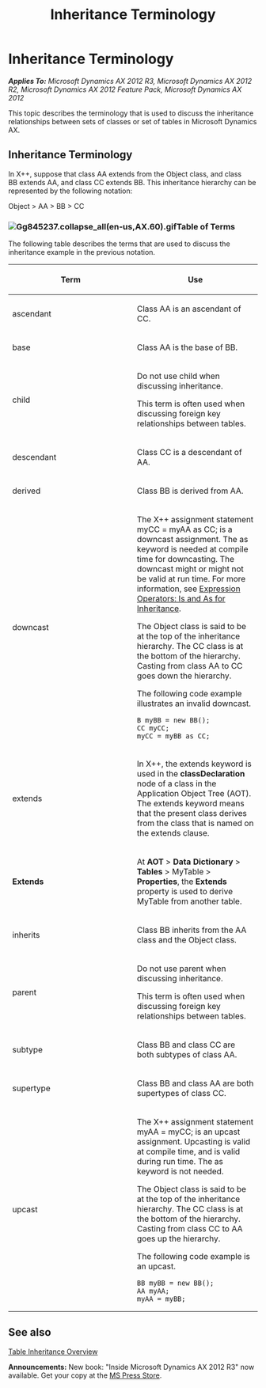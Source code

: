 ﻿---
title: Inheritance Terminology
TOCTitle: Inheritance Terminology
ms:assetid: 487a4ba6-67cf-4ad2-8399-702e1e701a7a
ms:mtpsurl: https://msdn.microsoft.com/en-us/library/Gg845237(v=AX.60)
ms:contentKeyID: 35243127
ms.date: 05/18/2015
mtps_version: v=AX.60
---

# Inheritance Terminology 


_**Applies To:** Microsoft Dynamics AX 2012 R3, Microsoft Dynamics AX 2012 R2, Microsoft Dynamics AX 2012 Feature Pack, Microsoft Dynamics AX 2012_

This topic describes the terminology that is used to discuss the inheritance relationships between sets of classes or set of tables in Microsoft Dynamics AX.

## Inheritance Terminology

In X++, suppose that class AA extends from the Object class, and class BB extends AA, and class CC extends BB. This inheritance hierarchy can be represented by the following notation:

Object \> AA \> BB \> CC

### ![Gg845237.collapse\_all(en-us,AX.60).gif](images/Gg863931.collapse_all(en-us,AX.60).gif "Gg845237.collapse_all(en-us,AX.60).gif")Table of Terms

The following table describes the terms that are used to discuss the inheritance example in the previous notation.

<table>
<colgroup>
<col style="width: 50%" />
<col style="width: 50%" />
</colgroup>
<thead>
<tr class="header">
<th><p>Term</p></th>
<th><p>Use</p></th>
</tr>
</thead>
<tbody>
<tr class="odd">
<td><p>ascendant</p></td>
<td><p>Class AA is an ascendant of CC.</p></td>
</tr>
<tr class="even">
<td><p>base</p></td>
<td><p>Class AA is the base of BB.</p></td>
</tr>
<tr class="odd">
<td><p>child</p></td>
<td><p>Do not use child when discussing inheritance.</p>
<p>This term is often used when discussing foreign key relationships between tables.</p></td>
</tr>
<tr class="even">
<td><p>descendant</p></td>
<td><p>Class CC is a descendant of AA.</p></td>
</tr>
<tr class="odd">
<td><p>derived</p></td>
<td><p>Class BB is derived from AA.</p></td>
</tr>
<tr class="even">
<td><p>downcast</p></td>
<td><p>The X++ assignment statement myCC = myAA as CC; is a downcast assignment. The as keyword is needed at compile time for downcasting. The downcast might or might not be valid at run time. For more information, see <a href="expression-operators-is-and-as-for-inheritance.md">Expression Operators: Is and As for Inheritance</a>.</p>
<p>The Object class is said to be at the top of the inheritance hierarchy. The CC class is at the bottom of the hierarchy. Casting from class AA to CC goes down the hierarchy.</p>
<p>The following code example illustrates an invalid downcast.</p>
<p>

```X++
B myBB = new BB();
CC myCC;
myCC = myBB as CC;
```
</p>
</td>
</tr>
<tr class="odd">
<td><p>extends</p></td>
<td><p>In X++, the extends keyword is used in the <strong>classDeclaration</strong> node of a class in the Application Object Tree (AOT). The extends keyword means that the present class derives from the class that is named on the extends clause.</p></td>
</tr>
<tr class="even">
<td><p><strong>Extends</strong></p></td>
<td><p>At <strong>AOT</strong> &gt; <strong>Data Dictionary</strong> &gt; <strong>Tables</strong> &gt; MyTable &gt; <strong>Properties</strong>, the <strong>Extends</strong> property is used to derive MyTable from another table.</p></td>
</tr>
<tr class="odd">
<td><p>inherits</p></td>
<td><p>Class BB inherits from the AA class and the Object class.</p></td>
</tr>
<tr class="even">
<td><p>parent</p></td>
<td><p>Do not use parent when discussing inheritance.</p>
<p>This term is often used when discussing foreign key relationships between tables.</p></td>
</tr>
<tr class="odd">
<td><p>subtype</p></td>
<td><p>Class BB and class CC are both subtypes of class AA.</p>
<p></p></td>
</tr>
<tr class="even">
<td><p>supertype</p></td>
<td><p>Class BB and class AA are both supertypes of class CC.</p>
<p></p></td>
</tr>
<tr class="odd">
<td><p>upcast</p></td>
<td><p>The X++ assignment statement myAA = myCC; is an upcast assignment. Upcasting is valid at compile time, and is valid during run time. The as keyword is not needed.</p>
<p>The Object class is said to be at the top of the inheritance hierarchy. The CC class is at the bottom of the hierarchy. Casting from class CC to AA goes up the hierarchy.</p>
<p>The following code example is an upcast.</p>

```X++
BB myBB = new BB();
AA myAA;
myAA = myBB;
```
</td>
</tr>
</tbody>
</table>


## See also

[Table Inheritance Overview](table-inheritance-overview.md)

  
**Announcements:** New book: "Inside Microsoft Dynamics AX 2012 R3" now available. Get your copy at the [MS Press Store](https://www.microsoftpressstore.com/store/inside-microsoft-dynamics-ax-2012-r3-9780735685109).

